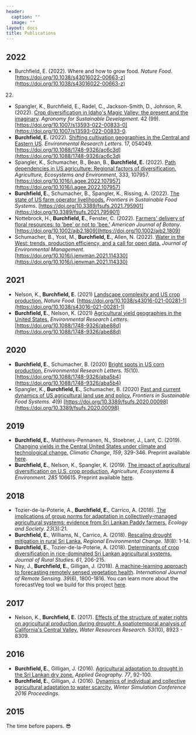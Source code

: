 ```yaml
---
header:
  caption: ""
  image: ""
layout: docs
title: Publications
---
```


## 2022

* Burchfield, E. (2022). Where and how to grow food. _Nature Food_. [https://doi.org/10.1038/s43016022-00663-z](https://doi.org/10.1038/s43016022-00663-z)
22. 
* Spangler, K., Burchfield, E., Radel, C., Jackson-Smith, D., Johnson, R. (2022). [Crop diversification in Idaho's Magic Valley: the present and the imaginary](https://link.springer.com/article/10.1007/s13593-022-00833-0). _Agronomy for Sustainable
Development_. 42 (99). [https://doi.org/10.1007/s13593-022-00833-0](https://doi.org/10.1007/s13593-022-00833-0.
* **Burchfield, E.** (2022). [Shifting cultivation geographies in the Central and Eastern US](https://iopscience.iop.org/article/10.1088/1748-9326/ac6c3d). _Environmental Research Letters_. 17, 054049. [https://doi.org/10.1088/1748-9326/ac6c3d](https://doi.org/10.1088/1748-9326/ac6c3d)
* Spangler, K., Schumacher, B., Bean, B., **Burchfield, E.** (2022). [Path dependencies in US agriculture: Regional factors of diversification.](https://www.sciencedirect.com/science/article/abs/pii/S0167880922001062) _Agriculture, Ecosystems and Environment_, 333, 107957. [https://doi.org/10.1016/j.agee.2022.107957](https://doi.org/10.1016/j.agee.2022.107957)
* **Burchfield, E.**, Schumacher, B., Spangler, K., Rissing, A. (2022). [The state of US farm operator livelihoods.](https://www.frontiersin.org/articles/10.3389/fsufs.2021.795901/full?&utm_source=Email_to_authors_&utm_medium=Email&utm_content=T1_11.5e1_author&utm_campaign=Email_publication&field=&journalName=Frontiers_in_Sustainable_Food_Systems&id=795901) _Frontiers in Sustainable Food Systems_. [https://doi.org/10.3389/fsufs.2021.795901](https://doi.org/10.3389/fsufs.2021.795901)
* Nottebrock, H., **Burchfield, E.**, Fenster, C. (2022). [Farmers' delivery of floral resources: to 'bee' or not to 'bee.'](https://bsapubs.onlinelibrary.wiley.com/doi/full/10.1002/ajb2.1809) _American Journal of Botany_. [https://doi.org/10.1002/ajb2.1809](https://doi.org/10.1002/ajb2.1809)
* Schumacher, B., Yost, M., **Burchfield, E.**, Allen, N. (2022). [Water in the West: trends, production efficiency, and a call for open data.](https://www.sciencedirect.com/science/article/pii/S0301479721023926) _Journal of Environmental Management_. [https://doi.org/10.1016/j.jenvman.2021.114330](https://doi.org/10.1016/j.jenvman.2021.114330)
	
## 2021

* Nelson, K., **Burchfield, E.** (2021) [Landscape complexity and US crop production.](/publication/2021_NF) _Nature Food_. 
[https://doi.org/10.1038/s43016-021-00281-1](https://doi.org/10.1038/s43016-021-00281-1)
* **Burchfield, E.**, Nelson, K. (2021) [Agricultural yield geographies in the United States.](/publication/2021_GA) _Environmental Research Letters_. [https://doi.org/10.1088/1748-9326/abe88d](https://doi.org/10.1088/1748-9326/abe88d)

## 2020

* **Burchfield, E.**, Schumacher, B. (2020) [Bright spots in US corn production.](/publication/2020_BS) _Environmental Research Letters_. _15_(10). [https://doi.org/10.1088/1748-9326/aba5b4](https://doi.org/10.1088/1748-9326/aba5b4)
* Spangler, K., **Burchfield, E.**, Schumacher, B. (2020) [Past and current dynamics of US agricultural land use and policy.](/publication/2020_FS) _Frontiers in Sustainable Food Systems._ _4_(9) [https://doi.org/10.3389/fsufs.2020.00098](https://doi.org/10.3389/fsufs.2020.00098)

## 2019

* **Burchfield, E.**, Matthews-Pennanen, N., Stoebner, J., Lant, C. (2019).  [Changing yields in the Central United States under climate and technological change.](/publication/2019_CC) _Climatic Change_, _159_, 329-346.  Preprint available [here](/files/Burchfield_FY_preprint.pdf).
* **Burchfield, E.**, Nelson, K., Spangler, K. (2019).  [The impact of agricultural diversification on U.S. crop production.](/publication/2019_AEE) _Agriculture, Ecosystems & Environment._ _285_ 106615. Preprint available [here](/files/Burchfield_SDI_preprint.pdf).  

## 2018

* Tozier-de-la-Poterie, A., **Burchfield, E.**, Carrico, A. (2018). [The implications
 of group norms for adaptation in collectively-managed agricultural systems: evidence from Sri Lankan Paddy farmers.](https://doi.org/10.5751/ES-10175-230321) _Ecology and Society._ _23_(3):21. 
* **Burchfield, E.**, Williams, N., Carrico, A. (2018). [Rescaling drought mitigation in rural Sri Lanka.](https://doi.org/10.1007/s10113-018-1374-y) _Regional Environmental Change._ _18_(8): 1-14. 
* **Burchfield, E.**, Tozier-de-la-Poterie, A. (2018).  [Determinants of crop diversification in rice-dominated Sri Lankan agricultural systems.](https://doi.org/10.1016/j.jrurstud.2018.05.010) _Journal of Rural Studies._ _61_, 206-215. 
* Nay, J., **Burchfield, E.**, Gilligan, J. (2018).  [A machine-learning approach to forecasting remotely sensed vegetation health](https://www.tandfonline.com/doi/full/10.1080/01431161.2017.1410296). _International Journal of Remote Sensing._ _39_(6), 1800-1816.  You can learn more about the forecastVeg tool we build for this project [here](http://johnjnay.com/forecastVeg/).

## 2017

* Nelson, K., **Burchfield, E.** (2017). [Effects of the structure of water rights on agricultural production during drought: A spatiotemporal analysis of California's Central Valley.](https://doi.org/10.1002/2017WR020666)  _Water Resources Research._ _53_(10), 8923 - 8309. 

## 2016

* **Burchfield, E.**, Gilligan, J. (2016).  [Agricultural adaptation to drought in the Sri Lankan dry zone.](https://doi.org/10.1016/j.apgeog.2016.10.003) _Applied Geography._ _77_, 92-100. 
* **Burchfield, E.**, Gilligan, J. (2016). [Dynamics of individual and collective agricultural adaptation to water scarcity.](https://ssrn.com/abstract=2807452) _Winter Simulation Conference 2016 Proceedings._ 

## 2015

The time before papers. :sunglasses:
